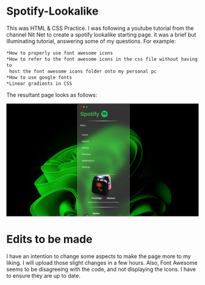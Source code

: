 # Spotify-Lookalike

This was HTML & CSS Practice.
I was following a youtube tutorial from the channel Nit Net to create a spotify lookalike starting page.
it was a brief but illuminating tutorial, answering some of my questions. For example:

    *How to properly use font awesome icons
    *How to refer to the font awesome icons in the css file without having to 
     host the font awesome icons folder onto my personal pc
    *How to use google fonts
    *Linear gradients in CSS 
    
   The resultant page looks as follows:
   
   ![My Image](Images/original-page.png)
   

# Edits to be made
I have an intention to change some aspects to make the page more to my liking. I will upload those slight changes in a few hours.
Also, Font Awesome seems to be disagreeing with the code, and not displaying the icons. I have to ensure they are up to date.
